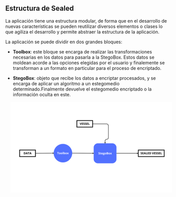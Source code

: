 ## Estructura de Sealed

La aplicación tiene una estructura modular, de forma que en el desarrollo de nuevas características se pueden reutilizar diversos elementos o clases lo que agiliza el desarrollo y permite abstraer la estructura de la aplicación. 

La aplicación se puede dividir en dos grandes bloques:

+ **Toolbox**: este bloque se encarga de realizar las transformaciones necesarias en los datos para pasarla a la StegoBox. Estos datos se moldean acorde a las opciones elegidas por el usuario y finalemente se transforman a un formato en particular para el proceso de encriptado.

+ **StegoBox**: objeto que recibe los datos a encriptar procesados, y se encarga de aplicar un algoritmo a un estegomedio determinado.Finalmente devuelve el estegomedio encriptado o la información oculta en este.

<p align="center"><a href="https://alejandrogp.com/sealed"><img hspace="15" src="../img/sealed_5.png?raw=true"></a></p>

